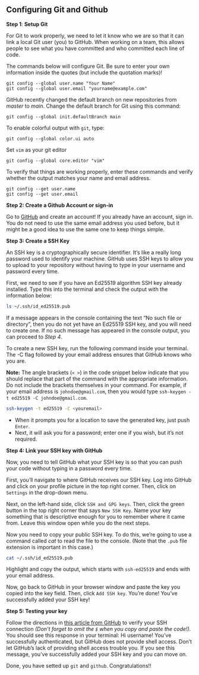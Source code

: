 ## Configuring Git and Github

**Step 1**: **Setup Git**

For Git to work properly, we need to let it know who we are so that it can link a local Git user (you) to GitHub. When working on a team, this allows people to see what you have committed and who committed each line of code.

The commands below will configure Git. Be sure to enter your own information inside the quotes (but include the quotation marks)!

```git
git config --global user.name "Your Name"
git config --global user.email "yourname@example.com"
```

GitHub recently changed the default branch on new repositories from *master* to *main*. Change the default branch for Git using this command:

```git
git config --global init.defaultBranch main
```

To enable colorful output with `git`, type:

```git
git config --global color.ui auto
```

Set `vim` as your git editor

```git
git config --global core.editor "vim"
```

To verify that things are working properly, enter these commands and verify whether the output matches your name and email address.

```git
git config --get user.name
git config --get user.email
```

**Step 2: Create a Github Account or sign-in**

Go to [GitHub](https://github.com) and create an account! If you already have an account, sign in. You do not need to use the same email address you used before, but it might be a good idea to use the same one to keep things simple.

**Step 3: Create a SSH Key**

An SSH key is a cryptographically secure identifier. It’s like a really long password used to identify your machine. GitHub uses SSH keys to allow you to upload to your repository without having to type in your username and password every time.

First, we need to see if you have an Ed25519 algorithm SSH key already installed. Type this into the terminal and check the output with the information below:

```bash
ls ~/.ssh/id_ed25519.pub
```

If a message appears in the console containing the text “No such file or directory”, then you do not yet have an Ed25519 SSH key, and you will need to create one. If no such message has appeared in the console output, you can proceed to *Step 4*.

To create a new SSH key, run the following command inside your terminal. The -C flag followed by your email address ensures that GitHub knows who you are.

**Note:** The angle brackets (`< >`) in the code snippet below indicate that you should replace that part of the command with the appropriate information. Do not include the brackets themselves in your command. For example, if your email address is `johndoe@gmail.com`, then you would type `ssh-keygen -t ed25519 -C johndoe@gmail.com`.

```bash
ssh-keygen -t ed25519 -C <youremail>
```

- When it prompts you for a location to save the generated key, just push `Enter`.
- Next, it will ask you for a password; enter one if you wish, but it’s not required.

**Step 4: Link your SSH key with GitHub**

Now, you need to tell GitHub what your SSH key is so that you can push your code without typing in a password every time.

First, you’ll navigate to where GitHub receives our SSH key. Log into GitHub and click on your profile picture in the top right corner. Then, click on `Settings` in the drop-down menu.

Next, on the left-hand side, click `SSH and GPG keys`. Then, click the green button in the top right corner that says `New SSH Key`. Name your key something that is descriptive enough for you to remember where it came from. Leave this window open while you do the next steps.


Now you need to copy your public SSH key. To do this, we’re going to use a command called *cat* to read the file to the console. (Note that the `.pub` file extension is important in this case.)

```bash
cat ~/.ssh/id_ed25519.pub
```

Highlight and copy the output, which starts with `ssh-ed25519` and ends with your email address.

Now, go back to GitHub in your browser window and paste the key you copied into the key field. Then, click `Add SSH key`. You’re done! You’ve successfully added your SSH key!

**Step 5: Testing your key**

Follow the directions in [this article from GitHub](https://help.github.com/en/articles/testing-your-ssh-connection) to verify your SSH connection *(Don’t forget to omit the `$` when you copy and paste the code!).* You should see this response in your terminal: Hi username! You’ve successfully authenticated, but GitHub does not provide shell access. Don’t let GitHub’s lack of providing shell access trouble you. If you see this message, you’ve successfully added your SSH key and you can move on.

Done, you have setted up `git` and `github`. Congratulations!!
